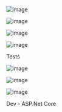 ![image](https://github.com/user-attachments/assets/1bad1063-5fca-4ed6-bc5f-4d928a153111)

![image](https://github.com/user-attachments/assets/fed2ee0f-652d-45a4-ad4e-2ebbc642c158)

![image](https://github.com/user-attachments/assets/d800a7be-e43d-4514-ada8-59c1ffd7dc82)

![image](https://github.com/user-attachments/assets/c0156561-cb09-4956-8dc0-3bc67eb9a0be)


Tests

![image](https://github.com/user-attachments/assets/6db6319e-5622-4819-9e76-fe131513c260)

![image](https://github.com/user-attachments/assets/1a4f6400-bc79-4e3c-bd3e-b852c702fbfb)

![image](https://github.com/user-attachments/assets/cfcc9774-bd34-4c5f-b3a4-7f295fdf05e1)



Dev - ASP.Net Core

